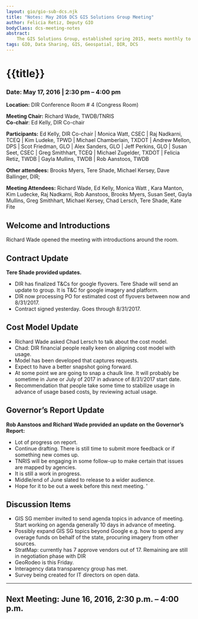 ```yaml
---
layout: gio/gio-sub-dcs.njk
title: "Notes: May 2016 DCS GIS Solutions Group Meeting"
author: Felicia Retiz, Deputy GIO
bodyClass: dcs-meeting-notes
abstract:
    The GIS Solutions Group, established spring 2015, meets monthly to discuss projects and solutions related to GIS services procured through the Data Services Center. 
tags: GIO, Data Sharing, GIS, Geospatial, DIR, DCS
---
```


# {{title}}

### Date: May 17, 2016 | 2:30 pm – 4:00 pm  

**Location:** DIR Conference Room # 4 (Congress Room)

**Meeting Chair:**  Richard Wade, TWDB/TNRIS  
**Co-chair**: Ed Kelly, DIR Co-chair  

**Participants:**  Ed Kelly, DIR Co-chair | Monica Watt, CSEC | Raj Nadkarni, TCEQ | Kim Ludeke, TPWD |  Michael Chamberlain, TXDOT | Andrew Mellon, DPS | Scot Friedman, GLO | Alex Sanders, GLO | Jeff Perkins, GLO |  Susan Seet, CSEC | Greg Smithhart, TCEQ | Michael Zugelder, TXDOT | Felicia Retiz, TWDB | Gayla Mullins, TWDB | Rob Aanstoos, TWDB

**Other attendees:**  Brooks Myers, Tere Shade, Michael Kersey, Dave Ballinger, DIR;

**Meeting Attendees:** Richard Wade, Ed Kelly, Monica Watt , Kara Manton, Kim Ludecke, Raj Nadkarni, Rob Aanstoos, Brooks Myers, Susan Seet, Gayla Mullins, Greg Smithhart, Michael Kersey, Chad Lersch, Tere Shade, Kate Fite 

## Welcome and Introductions

Richard Wade opened the meeting with introductions around the room.

## Contract Update
**Tere Shade provided updates.**

- DIR has finalized T&Cs for google flyovers. Tere Shade will send an update to group. It is T&C for google imagery and platform.
- DIR now processing PO for estimated cost of flyovers between now and 8/31/2017.  
- Contract signed yesterday. Goes through 8/31/2017. 

## Cost Model Update
- Richard Wade asked Chad Lersch to talk about the cost model.
- Chad: DIR financial people really keen on aligning cost model with usage.
- Model has been developed that captures requests.
- Expect to have a better snapshot going forward.
- At some point we are going to snap a chaulk line.  It will probably be sometime in June or July of 2017 in advance of 8/31/2017 start date.
- Recommendation that people take some time to stabilize usage in advance of usage based costs, by reviewing actual usage. 

## Governor’s Report Update

**Rob Aanstoos and Richard Wade provided an update on the Governor’s Report:**

- Lot of progress on report.
- Continue drafting. There is still time to submit more feedback or if something new comes up.
- TNRIS will be engaging in some follow-up to make certain that issues are mapped by agencies.
- It is still a work in progress. 
- Middle/end of June slated to release to a wider audience. 
- Hope for it to be out a week before this next meeting. '


## Discussion Items

- GIS SG member invited to send agenda topics in advance of meeting. Start working on agenda generally 10 days in advance of meeting.
- Possibly expand GIS SG topics beyond Google e.g. how to spend any overage funds on behalf of the state, procuring imagery from other sources.
- StratMap: currently has 7 approve vendors out of 17. Remaining are still in negotiation phase with DIR
- GeoRodeo is this Friday.  
- Interagency data transparency group has met. 
- Survey being created for IT directors on open data. 

*****

## Next Meeting: June 16, 2016, 2:30 p.m. – 4:00 p.m.

